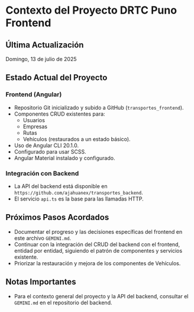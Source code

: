 # Contexto del Proyecto DRTC Puno Frontend

## Última Actualización
Domingo, 13 de julio de 2025

## Estado Actual del Proyecto

### Frontend (Angular)
- Repositorio Git inicializado y subido a GitHub (`transportes_frontend`).
- Componentes CRUD existentes para:
  - Usuarios
  - Empresas
  - Rutas
  - Vehículos (restaurados a un estado básico).
- Uso de Angular CLI 20.1.0.
- Configurado para usar SCSS.
- Angular Material instalado y configurado.

### Integración con Backend
- La API del backend está disponible en `https://github.com/ajahuanex/transportes_backend`.
- El servicio `api.ts` es la base para las llamadas HTTP.

## Próximos Pasos Acordados
- Documentar el progreso y las decisiones específicas del frontend en este archivo `GEMINI.md`.
- Continuar con la integración del CRUD del backend con el frontend, entidad por entidad, siguiendo el patrón de componentes y servicios existente.
- Priorizar la restauración y mejora de los componentes de Vehículos.

## Notas Importantes
- Para el contexto general del proyecto y la API del backend, consultar el `GEMINI.md` en el repositorio del backend.